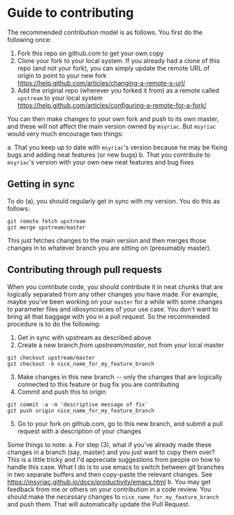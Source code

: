 # Guide to contributing

The recommended contribution model is as follows. You first do the following once:

1. Fork this repo on github.com to get your own copy
2. Clone your fork to your local system. If you already had a clone of this repo (and not your fork), you can simply update the remote URL of origin to point to your new fork https://help.github.com/articles/changing-a-remote-s-url/
3. Add the original repo (wherever you forked it from) as a remote called `upstream` to your local system https://help.github.com/articles/configuring-a-remote-for-a-fork/

You can then make changes to your own fork and push to its own master, and these will not affect the main version owned by `msyriac`. But `msyriac` would very much encourage two things:

a. That you keep up to date with `msyriac`'s version because he may be fixing bugs and adding neat features (or new bugs)
b. That you contribute to `msyriac`'s version with your own new neat features and bug fixes

## Getting in sync

To do (a), you should regularly get in sync with my version. You do this as follows:

```
git remote fetch upstream
git merge upstream/master
```

This just fetches changes to the main version and then merges those changes in to whatever branch you are sitting on (presumably master).

## Contributing through pull requests

When you contribute code, you should contribute it in neat chunks that are logically separated from any other changes you have made. For example, maybe you've been working on your `master` for a while with some changes to parameter files and idiosyncracies of your use case. You don't want to bring all that baggage with you in a pull request. So the recommended procedure is to do the following:

1. Get in sync with upstream as described above
2. Create a new branch *from upstream/master*, not from your local master
```
git checkout upstream/master
git checkout -b nice_name_for_my_feature_branch
```
3. Make changes in this new branch -- only the changes that are logically connected to this feature or bug fix you are contributing
4. Commit and push this to origin
```
git commit -a -m 'descriptive message of fix`
git push origin nice_name_for_my_feature_branch
```
5. Go to your fork on github.com, go to this new branch, and submit a pull request with a description of your changes

Some things to note:
a. For step (3), what if you've already made these changes in a branch (say, master) and you just want to copy them over? This is a little tricky and I'd appreciate suggestions from people on how to handle this case. What I do is to use emacs to switch between git branches in two separate buffers and then copy-paste the relevant changes. See https://msyriac.github.io/docs/productivity/emacs.html 
b. You may get feedback from me or others on your contribution in a code review. You should make the necessary changes to `nice_name_for_my_feature_branch` and push them. That will automatically update the Pull Request.


